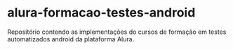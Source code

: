 # alura-formacao-testes-android
Repositório contendo as implementações do cursos de formação em testes automatizados android da plataforma Alura.
